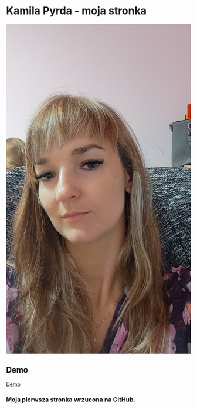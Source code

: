 # Kamila Pyrda - moja stronka

![To ja](https://github.com/KamilaPyrda/homepage/blob/main/images/photo.jpg?raw=true)

## Demo

[Demo](https://kamilapyrda.github.io/homepage/)

### Moja pierwsza stronka wrzucona na GitHub.
